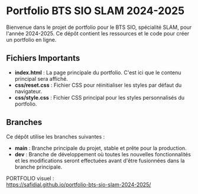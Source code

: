 # Portfolio BTS SIO SLAM 2024-2025

Bienvenue dans le projet de portfolio pour le BTS SIO, spécialité SLAM, pour l'année 2024-2025. Ce dépôt contient les ressources et le code pour créer un portfolio en ligne.


## Fichiers Importants

- **index.html** : La page principale du portfolio. C'est ici que le contenu principal sera affiché.
- **css/reset.css** : Fichier CSS pour réinitialiser les styles par défaut du navigateur.
- **css/style.css** : Fichier CSS principal pour les styles personnalisés du portfolio.

## Branches

Ce dépôt utilise les branches suivantes :

- **main** : Branche principale du projet, stable et prête pour la production.
- **dev** : Branche de développement où toutes les nouvelles fonctionnalités et les modifications seront effectuées avant d'être fusionnées dans la branche principale.

PORTFOLIO visuel :  
https://safidial.github.io/portfolio-bts-sio-slam-2024-2025/
